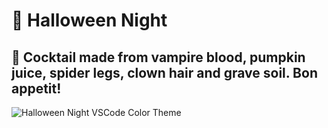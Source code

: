 # 🦇 Halloween Night

## 🍷 Cocktail made from vampire blood, pumpkin juice, spider legs, clown hair and grave soil. Bon appetit!

![Halloween Night VSCode Color Theme](hallowenn-night.png)
